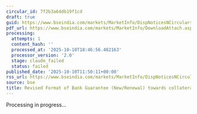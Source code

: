 ```yaml
---
circular_id: 7f2b3a64db19f1cd
draft: true
guid: https://www.bseindia.com/markets/MarketInfo/DispNoticesNCirculars.aspx?Noticeid={E976DE5E-79F0-4E34-933F-0B07A3297548}&noticeno=20251010-29&dt=10/10/2025&icount=29&totcount=72&flag=0
pdf_url: https://www.bseindia.com/markets/MarketInfo/DownloadAttach.aspx?id=20251010-29&attachedId=b7a9f265-f198-4650-80ea-af2f244aa939
processing:
  attempts: 1
  content_hash: ''
  processed_at: '2025-10-10T18:46:56.482163'
  processor_version: '2.0'
  stage: claude_failed
  status: failed
published_date: '2025-10-10T11:50:11+00:00'
rss_url: https://www.bseindia.com/markets/MarketInfo/DispNoticesNCirculars.aspx?Noticeid={E976DE5E-79F0-4E34-933F-0B07A3297548}&noticeno=20251010-29&dt=10/10/2025&icount=29&totcount=72&flag=0
source: bse
title: Revised Format of Bank Guarantee (New/Renewal) towards collateral
---
```


Processing in progress...